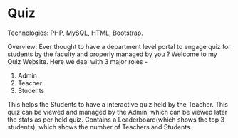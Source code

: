 # Quiz
Technologies:
  PHP, MySQL, HTML, Bootstrap.

Overview:
  Ever thought to have a department level portal to engage quiz for students by the faculty and properly managed by you ?
  Welcome to my Quiz Website. 
  Here we deal with 3 major roles - 
  1. Admin
  2. Teacher
  3. Students

  This helps the Students to have a interactive quiz held by the Teacher.
  This quiz can be viewed and managed by the Admin, which can be viewed later the stats as per held quiz.
  Contains a Leaderboard(which shows the top 3 students), which shows the number of Teachers and Students.
 
